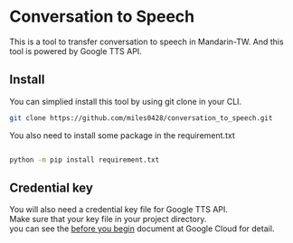 # Conversation to Speech

This is a tool to transfer conversation to speech in Mandarin-TW.
And this tool is powered by Google TTS API.

## Install

You can simplied install this tool by using git clone in your CLI.

```bash
git clone https://github.com/miles0428/conversation_to_speech.git
```

You also need to install some package in the requirement.txt

```bash

python -m pip install requirement.txt

```

## Credential key

You will also need a credential key file for Google TTS API.  
Make sure that your key file in your project directory.  
you can see the [before you begin](https://cloud.google.com/text-to-speech/docs/create-audio-text-command-line) document at Google Cloud for detail.
